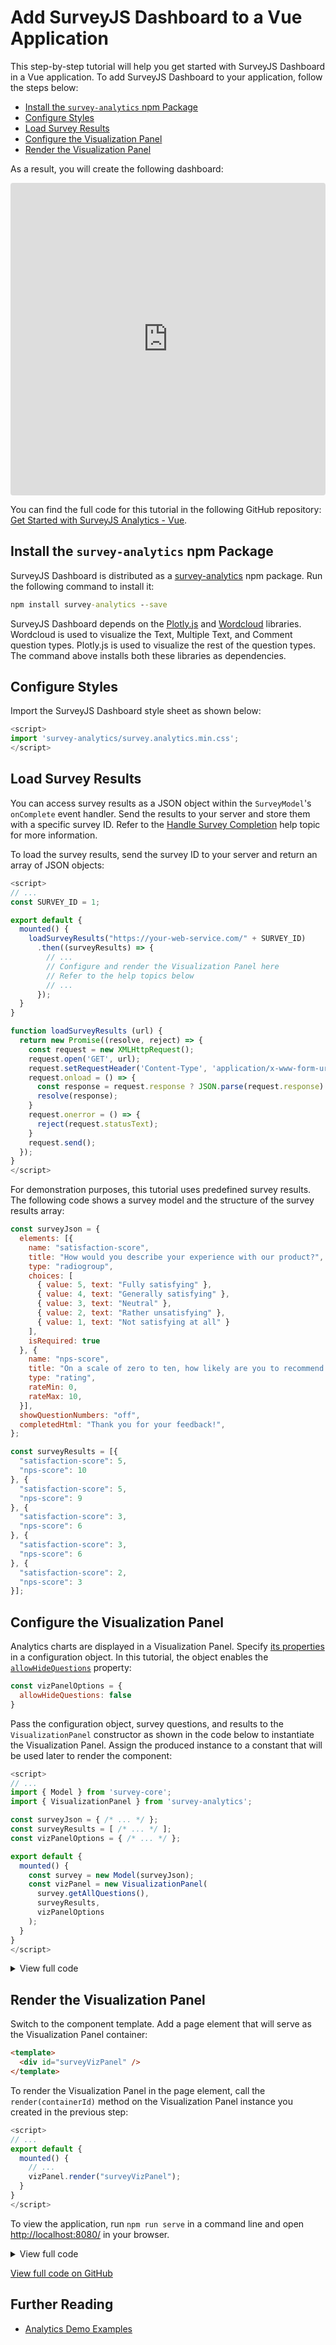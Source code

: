 # Add SurveyJS Dashboard to a Vue Application

This step-by-step tutorial will help you get started with SurveyJS Dashboard in a Vue application. To add SurveyJS Dashboard to your application, follow the steps below:

- [Install the `survey-analytics` npm Package](#install-the-survey-analytics-npm-package)
- [Configure Styles](#configure-styles)
- [Load Survey Results](#load-survey-results)
- [Configure the Visualization Panel](#configure-the-visualization-panel)
- [Render the Visualization Panel](#render-the-visualization-panel)

As a result, you will create the following dashboard:

<iframe src="https://codesandbox.io/embed/trusting-varahamihira-rx7o0k?fontsize=14&hidenavigation=1&module=%2Fsrc%2Fcomponents%2FSurveyAnalytics.vue&theme=dark"
    style="width:100%; height:500px; border:0; border-radius: 4px; overflow:hidden;"
    title="trusting-varahamihira-rx7o0k"
    allow="accelerometer; ambient-light-sensor; camera; encrypted-media; geolocation; gyroscope; hid; microphone; midi; payment; usb; vr; xr-spatial-tracking"
    sandbox="allow-forms allow-modals allow-popups allow-presentation allow-same-origin allow-scripts"
></iframe>

You can find the full code for this tutorial in the following GitHub repository: <a href="https://github.com/surveyjs/code-examples/tree/main/get-started-analytics/vue" target="_blank">Get Started with SurveyJS Analytics - Vue</a>.

## Install the `survey-analytics` npm Package

SurveyJS Dashboard is distributed as a <a href="https://www.npmjs.com/package/survey-analytics" target="_blank">survey-analytics</a> npm package. Run the following command to install it:

```cmd
npm install survey-analytics --save
```

SurveyJS Dashboard depends on the <a href="https://github.com/plotly/plotly.js#readme" target="_blank">Plotly.js</a> and <a href="https://github.com/timdream/wordcloud2.js#readme" target="_blank">Wordcloud</a> libraries. Wordcloud is used to visualize the Text, Multiple Text, and Comment question types. Plotly.js is used to visualize the rest of the question types. The command above installs both these libraries as dependencies.

## Configure Styles

Import the SurveyJS Dashboard style sheet as shown below:

```js
<script>
import 'survey-analytics/survey.analytics.min.css';
</script>
```

## Load Survey Results

You can access survey results as a JSON object within the `SurveyModel`'s `onComplete` event handler. Send the results to your server and store them with a specific survey ID. Refer to the [Handle Survey Completion](/Documentation/Library?id=get-started-vue#handle-survey-completion) help topic for more information.  

To load the survey results, send the survey ID to your server and return an array of JSON objects:

```js
<script>
// ...
const SURVEY_ID = 1;

export default {
  mounted() {
    loadSurveyResults("https://your-web-service.com/" + SURVEY_ID)
      .then((surveyResults) => {
        // ...
        // Configure and render the Visualization Panel here
        // Refer to the help topics below
        // ...
      });
  }
}

function loadSurveyResults (url) {
  return new Promise((resolve, reject) => {
    const request = new XMLHttpRequest();
    request.open('GET', url);
    request.setRequestHeader('Content-Type', 'application/x-www-form-urlencoded');
    request.onload = () => {
      const response = request.response ? JSON.parse(request.response) : [];
      resolve(response);
    }
    request.onerror = () => {
      reject(request.statusText);
    }
    request.send();
  });
}
</script>
```

For demonstration purposes, this tutorial uses predefined survey results. The following code shows a survey model and the structure of the survey results array:

```js
const surveyJson = {
  elements: [{
    name: "satisfaction-score",
    title: "How would you describe your experience with our product?",
    type: "radiogroup",
    choices: [
      { value: 5, text: "Fully satisfying" },
      { value: 4, text: "Generally satisfying" },
      { value: 3, text: "Neutral" },
      { value: 2, text: "Rather unsatisfying" },
      { value: 1, text: "Not satisfying at all" }
    ],
    isRequired: true
  }, {
    name: "nps-score",
    title: "On a scale of zero to ten, how likely are you to recommend our product to a friend or colleague?",
    type: "rating",
    rateMin: 0,
    rateMax: 10,
  }],
  showQuestionNumbers: "off",
  completedHtml: "Thank you for your feedback!",
};

const surveyResults = [{
  "satisfaction-score": 5,
  "nps-score": 10
}, {
  "satisfaction-score": 5,
  "nps-score": 9
}, {
  "satisfaction-score": 3,
  "nps-score": 6
}, {
  "satisfaction-score": 3,
  "nps-score": 6
}, {
  "satisfaction-score": 2,
  "nps-score": 3
}];
```

## Configure the Visualization Panel

Analytics charts are displayed in a Visualization Panel. Specify [its properties](/Documentation/Analytics?id=ivisualizationpaneloptions) in a configuration object. In this tutorial, the object enables the [`allowHideQuestions`](/Documentation/Analytics?id=ivisualizationpaneloptions#allowHideQuestions) property:

```js
const vizPanelOptions = {
  allowHideQuestions: false
}
```

Pass the configuration object, survey questions, and results to the `VisualizationPanel` constructor as shown in the code below to instantiate the Visualization Panel. Assign the produced instance to a constant that will be used later to render the component:

```js
<script>
// ...
import { Model } from 'survey-core';
import { VisualizationPanel } from 'survey-analytics';

const surveyJson = { /* ... */ };
const surveyResults = [ /* ... */ ];
const vizPanelOptions = { /* ... */ };

export default {
  mounted() {
    const survey = new Model(surveyJson);
    const vizPanel = new VisualizationPanel(
      survey.getAllQuestions(),
      surveyResults,
      vizPanelOptions
    );
  }
}
</script>
```

<details>
    <summary>View full code</summary>

```js
<template>

</template>

<script>
import 'survey-analytics/survey.analytics.min.css';
import { Model } from 'survey-core';
import { VisualizationPanel } from 'survey-analytics';

const surveyJson = {
  elements: [{
    name: "satisfaction-score",
    title: "How would you describe your experience with our product?",
    type: "radiogroup",
    choices: [
      { value: 5, text: "Fully satisfying" },
      { value: 4, text: "Generally satisfying" },
      { value: 3, text: "Neutral" },
      { value: 2, text: "Rather unsatisfying" },
      { value: 1, text: "Not satisfying at all" }
    ],
    isRequired: true
  }, {
    name: "nps-score",
    title: "On a scale of zero to ten, how likely are you to recommend our product to a friend or colleague?",
    type: "rating",
    rateMin: 0,
    rateMax: 10,
  }],
  showQuestionNumbers: "off",
  completedHtml: "Thank you for your feedback!",
};

const surveyResults = [{
  "satisfaction-score": 5,
  "nps-score": 10
}, {
  "satisfaction-score": 5,
  "nps-score": 9
}, {
  "satisfaction-score": 3,
  "nps-score": 6
}, {
  "satisfaction-score": 3,
  "nps-score": 6
}, {
  "satisfaction-score": 2,
  "nps-score": 3
}];

const vizPanelOptions = {
  allowHideQuestions: false
}

export default {
  name: 'survey-analytics',
  mounted() {
    const survey = new Model(surveyJson);
    const vizPanel = new VisualizationPanel(
      survey.getAllQuestions(),
      surveyResults,
      vizPanelOptions
    );
  }
}
</script>
```

</details>

## Render the Visualization Panel

Switch to the component template. Add a page element that will serve as the Visualization Panel container:

```html
<template>
  <div id="surveyVizPanel" />
</template>
```

To render the Visualization Panel in the page element, call the `render(containerId)` method on the Visualization Panel instance you created in the previous step:

```js
<script>
// ...
export default {
  mounted() {
    // ...
    vizPanel.render("surveyVizPanel");
  }
}
</script>
```

To view the application, run `npm run serve` in a command line and open [http://localhost:8080/](http://localhost:8080/) in your browser.

<details>
    <summary>View full code</summary>

```js
<template>
  <div id="surveyVizPanel" />
</template>

<script>
import 'survey-analytics/survey.analytics.min.css';
import { Model } from 'survey-core';
import { VisualizationPanel } from 'survey-analytics';

const surveyJson = {
  elements: [{
    name: "satisfaction-score",
    title: "How would you describe your experience with our product?",
    type: "radiogroup",
    choices: [
      { value: 5, text: "Fully satisfying" },
      { value: 4, text: "Generally satisfying" },
      { value: 3, text: "Neutral" },
      { value: 2, text: "Rather unsatisfying" },
      { value: 1, text: "Not satisfying at all" }
    ],
    isRequired: true
  }, {
    name: "nps-score",
    title: "On a scale of zero to ten, how likely are you to recommend our product to a friend or colleague?",
    type: "rating",
    rateMin: 0,
    rateMax: 10,
  }],
  showQuestionNumbers: "off",
  completedHtml: "Thank you for your feedback!",
};

const surveyResults = [{
  "satisfaction-score": 5,
  "nps-score": 10
}, {
  "satisfaction-score": 5,
  "nps-score": 9
}, {
  "satisfaction-score": 3,
  "nps-score": 6
}, {
  "satisfaction-score": 3,
  "nps-score": 6
}, {
  "satisfaction-score": 2,
  "nps-score": 3
}];

const vizPanelOptions = {
  allowHideQuestions: false
}

export default {
  name: 'survey-analytics',
  mounted() {
    const survey = new Model(surveyJson);
    const vizPanel = new VisualizationPanel(
      survey.getAllQuestions(),
      surveyResults,
      vizPanelOptions
    );
    vizPanel.showHeader = false;
    vizPanel.render("surveyVizPanel");
  }
}
</script>
```
</details>

<a href="https://github.com/surveyjs/code-examples/tree/main/get-started-analytics/vue" target="_blank">View full code on GitHub</a>

## Further Reading

- [Analytics Demo Examples](/Examples/Analytics)